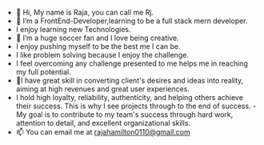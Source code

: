 - 👋 Hi, My name is Raja, you can call me Rj.
-  🌱 I’m a FrontEnd-Developer,learning to be a full stack mern developer.
- I enjoy learning new Technologies.
- 👀 I’m a huge soccer fan and I love being creative.
- I enjoy pushing myself to be the best me I can be.
- I like problem solving because I enjoy the challenge.
- I feel overcoming any challenge presented to me helps me in reaching my full potential.
- 💞️I have great skill in converting client's desires and ideas into reality, aiming at high
 revenues and great user experiences.
- I hold high loyalty, reliability, authenticity, and helping others achieve their success. 
This is why I see projects through to the end of success.
-My goal is to contribute to my team's success through hard work, attention to detail, 
 and excellent organizational skills.
- 📫 You can email me at rajahamilton0110@gmail.com


<!---
Raja0110H/Raja0110H is a ✨ special ✨ repository because its `README.md` (this file) appears on your GitHub profile.
You can click the Preview link to take a look at your changes.
--->

